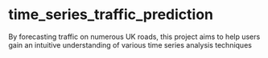 # time_series_traffic_prediction
By forecasting traffic on numerous UK roads, this project aims to help users gain an intuitive understanding of various time series analysis techniques
